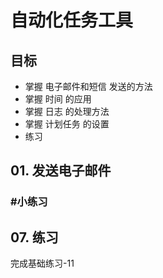 # 自动化任务工具

## 目标

* 掌握 电子邮件和短信 发送的方法
* 掌握 时间 的应用
* 掌握 日志 的处理方法
* 掌握 计划任务 的设置
* 练习

## 01. 发送电子邮件



### #小练习


## 07. 练习

完成基础练习-11
